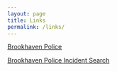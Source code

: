 ```yaml
---
layout: page
title: Links
permalink: /links/
---
```


[Brookhaven Police](http://www.brookhavenga.gov "Brookhaven Police")

[Brookhaven Police Incident Search](http://p2c.brookhavenga.gov/Summary.aspx)